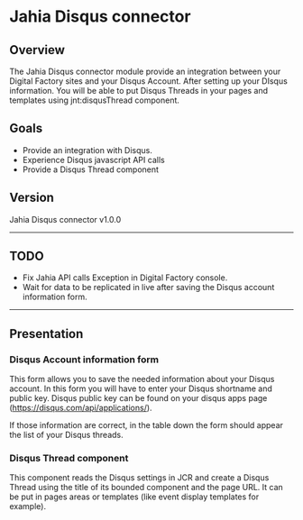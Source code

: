  Jahia Disqus connector
=======================

## Overview
The Jahia Disqus connector module provide an integration between your Digital Factory sites and your Disqus Account. After setting up your DIsqus information.
You will be able to put Disqus Threads in your pages and templates using jnt:disqusThread component.

## Goals

- Provide an integration with Disqus.
- Experience Disqus javascript API calls
- Provide a Disqus Thread component


## Version

Jahia Disqus connector v1.0.0

---

## TODO
- Fix Jahia API calls Exception in Digital Factory console.
- Wait for data to be replicated in live after saving the Disqus account information form.

---

## Presentation
### Disqus Account information form
This form allows you to save the needed information about your Disqus account.
In this form you will have to enter your Disqus shortname and public key.
Disqus public key can be found on your disqus apps page (https://disqus.com/api/applications/).

If those information are correct, in the table down the form should appear the list of your Disqus threads.


### Disqus Thread component
This component reads the Disqus settings in JCR and create a Disqus Thread using the title of its bounded component and the page URL.
It can be put in pages areas or templates (like event display templates for example).
